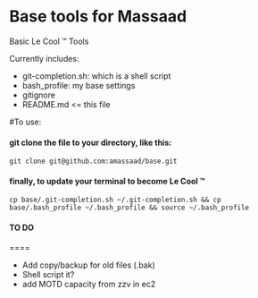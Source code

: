 Base tools for Massaad
====

Basic Le Cool &trade; Tools

Currently includes:
* git-completion.sh: which is a shell script
* bash_profile: my base settings 
* gitignore
* README.md <= this file

#To use:

#### git clone the file to your directory, like this:
`git clone git@github.com:amassaad/base.git`

#### finally, to update your terminal to become Le Cool &trade;
`cp base/.git-completion.sh ~/.git-completion.sh &&
cp base/.bash_profile ~/.bash_profile &&
source ~/.bash_profile`

#### TO DO
====
* Add copy/backup for old files (.bak)
* Shell script it?
* add MOTD capacity from zzv in ec2

